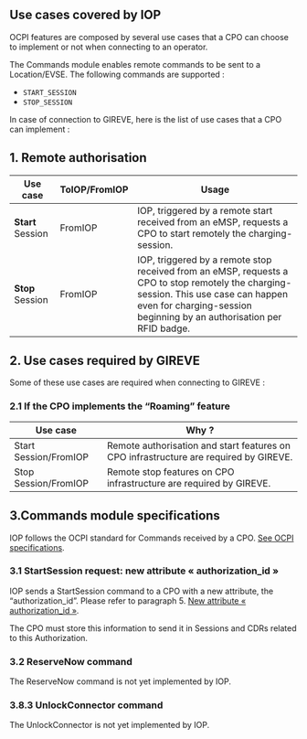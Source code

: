 ## Use cases covered by IOP

OCPI features are composed by several use cases that a CPO can choose to implement or not when connecting to an operator.

The Commands module enables remote commands to be sent to a Location/EVSE.
The following commands are supported : 
- `START_SESSION`
- `STOP_SESSION`

In case of connection to GIREVE, here is the list of use cases that a CPO can implement :

## 1. Remote authorisation

| Use case | ToIOP/FromIOP | Usage |
| ----------- | ----------- | ----------- |
| **Start** Session | FromIOP | IOP, triggered by a remote start received from an eMSP, requests a CPO to start remotely the charging-session. |
| **Stop** Session | FromIOP | IOP, triggered by a remote stop received from an eMSP, requests a CPO to stop remotely the charging-session. This use case can happen even for charging-session beginning by an authorisation per RFID badge. |

## 2. Use cases required by GIREVE

Some of these use cases are required when connecting to GIREVE :

### 2.1 If the CPO implements the “Roaming” feature

| Use case |  Why ? | 
| ----------- | ----------- |
| Start Session/FromIOP | Remote authorisation and start features on CPO infrastructure are required by GIREVE. | 
| Stop Session/FromIOP | Remote stop features on CPO infrastructure are required by GIREVE. |.

## 3.Commands module specifications

IOP follows the OCPI standard for Commands received by a CPO. [See OCPI specifications](https://github.com/ocpi/ocpi/blob/release-2.1.1-bugfixes/mod_commands.md).

### 3.1 StartSession request: new attribute « authorization_id »

IOP sends a StartSession command to a CPO with a new attribute, the “authorization_id”. Please refer to paragraph 5. [New attribute « authorization_id »](checkup_edits.md).

The CPO must store this information to send it in Sessions and CDRs related to this Authorization.

### 3.2 ReserveNow command

The ReserveNow command is not yet implemented by IOP.

### 3.8.3 UnlockConnector command

The UnlockConnector is not yet implemented by IOP.
